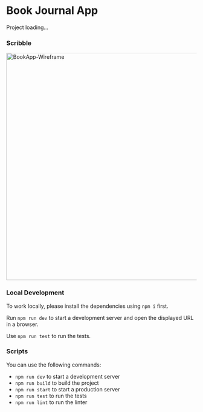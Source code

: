 # Book Journal App

Project loading...

### Scribble
<img width="600" alt="BookApp-Wireframe" src="https://github.com/ninagw/book-journal-app/assets/150810914/8cfa34fd-9115-4f2d-9b23-ffcff8b51341">


### Local Development

To work locally, please install the dependencies using `npm i` first.

Run `npm run dev` to start a development server and open the displayed URL in a browser.

Use `npm run test` to run the tests.

### Scripts

You can use the following commands:

- `npm run dev` to start a development server
- `npm run build` to build the project
- `npm run start` to start a production server
- `npm run test` to run the tests
- `npm run lint` to run the linter
